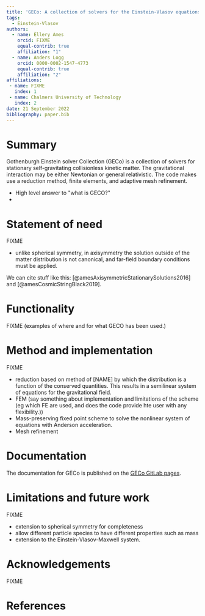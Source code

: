 ```yaml
---
title: 'GECo: A collection of solvers for the Einstein-Vlasov equations'
tags:
  - Einstein-Vlasov
authors:
  - name: Ellery Ames
	orcid: FIXME
    equal-contrib: true
    affiliation: "1"
  - name: Anders Logg
    orcid: 0000-0002-1547-4773
    equal-contrib: true
    affiliation: "2"
affiliations:
 - name: FIXME
   index: 1
 - name: Chalmers University of Technology
   index: 2
date: 21 September 2022
bibliography: paper.bib
---
```


# Summary

Gothenburgh Einstein solver Collection (GECo) is a collection of solvers for stationary self-gravitating collisionless kinetic matter. The gravitational interaction may be either Newtonian or general relativistic. The code makes use a reduction method, finite elements, and adaptive mesh refinement.  

- High level answer to "what is GECO?"
- 

# Statement of need

FIXME
- unlike spherical symmetry, in axisymmetry the solution outside of the matter distribution is not canonical, and far-field boundary conditions must be applied.

We can cite stuff like this: [@amesAxisymmetricStationarySolutions2016] and [@amesCosmicStringBlack2019].

# Functionality

FIXME (examples of where and for what GECO has been used.)

# Method and implementation

FIXME
- reduction based on method of [NAME] by which the distribution is a function of the conserved quantities. This results in a semilinear system of equations for the gravitational field.
- FEM (say something about implementation and limitations of the scheme (eg which FE are used, and does the code provide hte user with any flexibility.))
- Mass-preserving fixed point scheme to solve the nonlinear system of equations with Anderson acceleration. 
- Mesh refinement 

# Documentation

The documentation for GECo is published on the
[GECo GitLab pages](https://gitlab.com/alogg/geco).

# Limitations and future work

FIXME
- extension to spherical symmetry for completeness
- allow different particle species to have different properties such as mass
- extension to the Einstein-Vlasov-Maxwell system. 

# Acknowledgements

FIXME

# References
